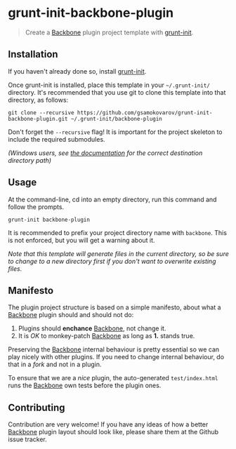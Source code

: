 # grunt-init-backbone-plugin

> Create a [Backbone][] plugin project template with [grunt-init][].

## Installation
If you haven't already done so, install [grunt-init][].

Once grunt-init is installed, place this template in your `~/.grunt-init/` directory. It's recommended that you use git to clone this template into that directory, as follows:

```
git clone --recursive https://github.com/gsamokovarov/grunt-init-backbone-plugin.git ~/.grunt-init/backbone-plugin
```

Don't forget the `--recursive` flag! It is important for the project skeleton to include the required submodules.

_(Windows users, see [the documentation][grunt-init] for the correct destination directory path)_

## Usage

At the command-line, cd into an empty directory, run this command and follow the prompts.

```
grunt-init backbone-plugin
```

It is recommended to prefix your project directory name with `backbone`. This is not enforced, but you will get a warning about it.

_Note that this template will generate files in the current directory, so be sure to change to a new directory first if you don't want to overwrite existing files._

## Manifesto

The plugin project structure is based on a simple manifesto, about what a [Backbone][] plugin should and should not do:

1. Plugins should **enchance** [Backbone][], not change it.
2. It is _OK_ to monkey-patch [Backbone][] as long as **1.** stands true.

Preserving the [Backbone][] internal behaviour is pretty essential so we can play nicely with other plugins. If you need to change internal behaviour, do that in a _fork_ and not in a plugin.

To ensure that we are a _nice_ plugin, the auto-generated `test/index.html` runs the [Backbone][] own tests before the plugin ones.

## Contributing

Contribution are very welcome! If you have any ideas of how a better [Backbone][] plugin layout should look like, please share them at the Github issue tracker.

[grunt-init]: http://gruntjs.com/project-scaffolding
[Backbone]: http://backbonejs.org
